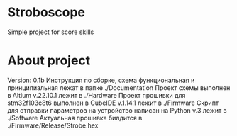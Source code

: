 # Stroboscope
Simple project for score skills
# About project
Version: 0.1b
Инструкция по сборке, схема функциональная и принципиальная лежат в папке ./Documentation
Проект схемы выполнен в Altium v.22.10.1 лежит в ./Hardware
Проект прошивки для stm32f103c8t6 выполнен в CubeIDE v.1.14.1 лежит в ./Firmware
Скрипт для отправки параметров на устройство написан на Python v.3 лежит в ./Software
Актуальная прошивка билдится в ./Firmware/Release/Strobe.hex


